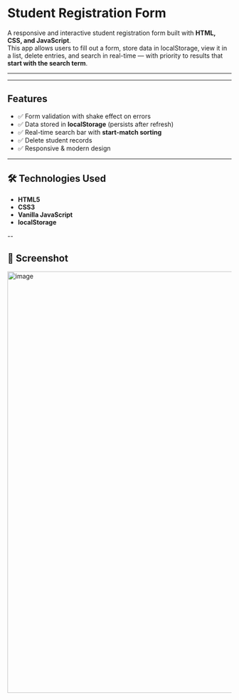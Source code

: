 #  Student Registration Form

A responsive and interactive student registration form built with **HTML, CSS, and JavaScript**.  
This app allows users to fill out a form, store data in localStorage, view it in a list, delete entries, and search in real-time — with priority to results that **start with the search term**.

---

---

##  Features

- ✅ Form validation with shake effect on errors
- ✅ Data stored in **localStorage** (persists after refresh)
- ✅ Real-time search bar with **start-match sorting**
- ✅ Delete student records
- ✅ Responsive & modern design

---

## 🛠 Technologies Used

- **HTML5**
- **CSS3**
- **Vanilla JavaScript**
- **localStorage**

--


## 📸 Screenshot

<img width="1803" height="946" alt="image" src="https://github.com/user-attachments/assets/5580b8af-2c9d-43cd-a83f-6353fe13baae" />






